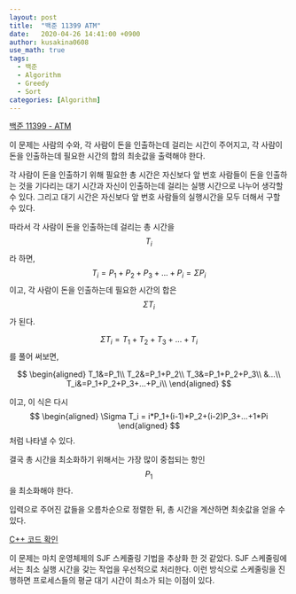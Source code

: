 ```yaml
---
layout: post
title:  "백준 11399 ATM"
date:   2020-04-26 14:41:00 +0900
author: kusakina0608
use_math: true
tags:
  - 백준
  - Algorithm
  - Greedy
  - Sort
categories: [Algorithm]
---
```




[백준 11399 - ATM](https://www.acmicpc.net/problem/11399)

이 문제는 사람의 수와, 각 사람이 돈을 인출하는데 걸리는 시간이 주어지고, 각 사람이 돈을 인출하는데 필요한 시간의 합의 최솟값을 출력해야 한다.

각 사람이 돈을 인출하기 위해 필요한 총 시간은 자신보다 앞 번호 사람들이 돈을 인출하는 것을 기다리는 대기 시간과 자신이 인출하는데 걸리는 실행 시간으로 나누어 생각할 수 있다. 그리고 대기 시간은 자신보다 앞 번호 사람들의 실행시간을 모두 더해서 구할 수 있다.

따라서 각 사람이 돈을 인출하는데 걸리는 총 시간을 
$$
T_i
$$
 라 하면, 
$$
T_i=P_1+P_2+P_3+...+P_i=\Sigma P_i
$$
 이고, 각 사람이 돈을 인출하는데 필요한 시간의 합은 
$$
\Sigma T_i
$$
 가 된다.


$$
\Sigma T_i=T_1+T_2+T_3+...+T_i
$$
 를 풀어 써보면,


$$
\begin{aligned}
T_1&=P_1\\
T_2&=P_1+P_2\\
T_3&=P_1+P_2+P_3\\
&...\\
T_i&=P_1+P_2+P_3+...+P_i\\
\end{aligned}
$$


이고, 이 식은 다시 
$$
\begin{aligned}
\Sigma T_i = i*P_1+(i-1)*P_2+(i-2)P_3+...+1*Pi
\end{aligned}
$$
 처럼 나타낼 수 있다.

결국 총 시간을 최소화하기 위해서는 가장 많이 중첩되는 항인
$$
P_1
$$
을 최소화해야 한다.

입력으로 주어진 값들을 오름차순으로 정렬한 뒤, 총 시간을 계산하면 최솟값을 얻을 수 있다.

[C++ 코드 확인](http://boj.kr/c2f045ede5b64c0e953eb758b883d3bb)

이 문제는 마치 운영체제의 SJF 스케줄링 기법을 추상화 한 것 같았다. SJF 스케줄링에서는 최소 실행 시간을 갖는 작업을 우선적으로 처리한다. 이런 방식으로 스케줄링을 진행하면 프로세스들의 평균 대기 시간이 최소가 되는 이점이 있다.